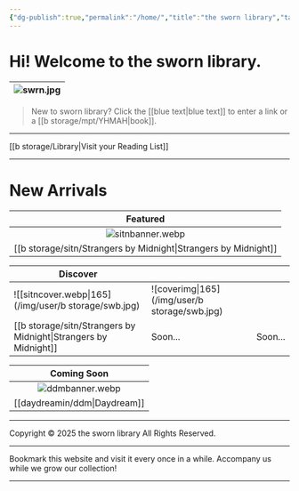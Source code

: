 ```yaml
---
{"dg-publish":true,"permalink":"/home/","title":"the sworn library","tags":["gardenEntry"]}
---
```


# Hi! Welcome to the sworn library.

| ![swrn.jpg](/img/user/b%20storage/swrn.jpg) |
| :-----------: |

> New to sworn library?
Click the [[blue text\|blue text]] to enter a link or a [[b storage/mpt/YHMAH\|book]].

***

[[b storage/Library\|Visit your Reading List]]

***
<section id="continue-section" style="display: none;">
    <button id="continueBtn">Continue where you left off</button>
</section>

# New Arrivals

|            Featured             |
| :-----------------------------: |
|      ![sitnbanner.webp](/img/user/b%20storage/sitn/sitnbanner.webp)       |
| [[b storage/sitn/Strangers by Midnight\|Strangers by Midnight]] |


| Discover                  |                           |                           |
| ------------------------- | ------------------------- | ------------------------- |
| ![[sitncover.webp\|165](/img/user/b storage/swb.jpg) | ![coverimg\|165](/img/user/b storage/swb.jpg) |
| [[b storage/sitn/Strangers by Midnight\|Strangers by Midnight]] | Soon...                   | Soon...                   |


|     Coming Soon     |
| :-----------------: |
| ![ddmbanner.webp](/img/user/daydreamin/ddmstorage/ddmbanner.webp) |
|  [[daydreamin/ddm\|Daydream]]  |

---
Copyright © 2025 the sworn library
All Rights Reserved.

***

Bookmark this website and visit it every once in a while. Accompany us while we grow our collection!

***

<script src="https://starryxoxo.github.io/treeajmgar/src/helpers/dynamictable.js"></script>
<script src="https://starryxoxo.github.io/treeajmgar/src/helpers/protect-images.js"></script>
<script src="https://starryxoxo.github.io/treeajmgar/src/helpers/lazy.js"></script>
<script src="https://starryxoxo.github.io/treeajmgar/src/helpers/homeLastPage.js"></script>